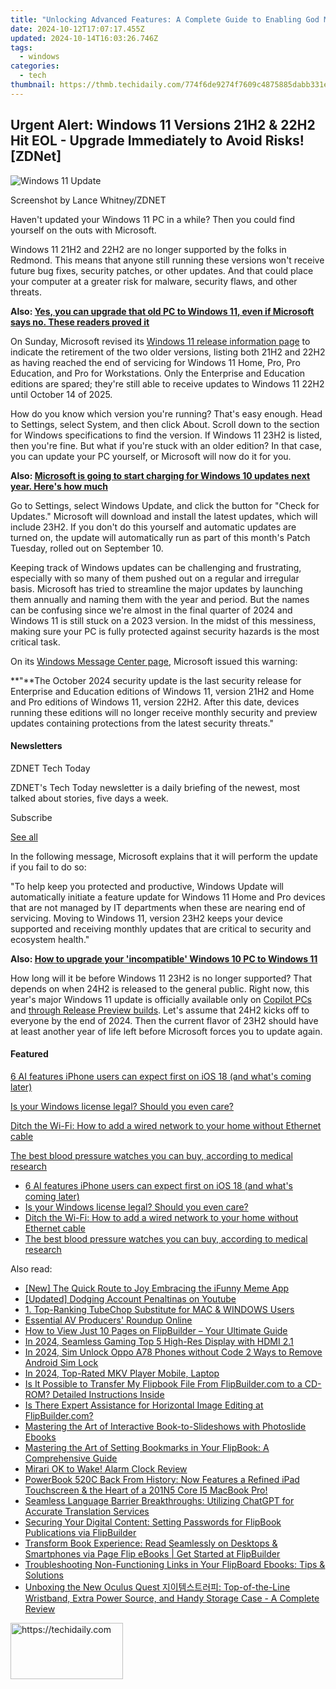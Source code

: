 ```yaml
---
title: "Unlocking Advanced Features: A Complete Guide to Enabling God Mode on Windows 11 - Insights From ZDNet"
date: 2024-10-12T17:07:17.455Z
updated: 2024-10-14T16:03:26.746Z
tags:
  - windows
categories:
  - tech
thumbnail: https://thmb.techidaily.com/774f6de9274f7609c4875885dabb331e04426fc4c3d70000050b8b0185ba7a27.jpg
---
```


## Urgent Alert: Windows 11 Versions 21H2 & 22H2 Hit EOL - Upgrade Immediately to Avoid Risks![ZDNet]

![Windows 11 Update](https://www.zdnet.com/a/img/resize/a3d7f6204a4a80c657ff5a478fcd7dde3d2564e1/2024/09/11/b679a3e9-5816-4292-8618-8cad24cce468/figure-top-update-your-windows-11-pc-to-version-23h2-or-else.jpg?auto=webp&width=1280)

Screenshot by Lance Whitney/ZDNET

Haven't updated your Windows 11 PC in a while? Then you could find yourself on the outs with Microsoft. 

Windows 11 21H2 and 22H2 are no longer supported by the folks in Redmond. This means that anyone still running these versions won't receive future bug fixes, security patches, or other updates. And that could place your computer at a greater risk for malware, security flaws, and other threats.

**Also: [Yes, you can upgrade that old PC to Windows 11, even if Microsoft says no. These readers proved it](https://www.zdnet.com/article/yes-you-can-upgrade-that-old-pc-to-windows-11-even-if-microsoft-says-no-these-readers-proved-it/)**

On Sunday, Microsoft revised its [Windows 11 release information page](https://learn.microsoft.com/en-us/windows/release-health/windows11-release-information) to indicate the retirement of the two older versions, listing both 21H2 and 22H2 as having reached the end of servicing for Windows 11 Home, Pro, Pro Education, and Pro for Workstations. Only the Enterprise and Education editions are spared; they're still able to receive updates to Windows 11 22H2 until October 14 of 2025.

How do you know which version you're running? That's easy enough. Head to Settings, select System, and then click About. Scroll down to the section for Windows specifications to find the version. If Windows 11 23H2 is listed, then you're fine. But what if you're stuck with an older edition? In that case, you can update your PC yourself, or Microsoft will now do it for you.

**Also: [Microsoft is going to start charging for Windows 10 updates next year. Here's how much](https://www.zdnet.com/article/microsoft-is-going-to-start-charging-for-windows-10-updates-next-year-heres-how-much/)**

Go to Settings, select Windows Update, and click the button for "Check for Updates." Microsoft will download and install the latest updates, which will include 23H2\. If you don't do this yourself and automatic updates are turned on, the update will automatically run as part of this month's Patch Tuesday, rolled out on September 10.

Keeping track of Windows updates can be challenging and frustrating, especially with so many of them pushed out on a regular and irregular basis. Microsoft has tried to streamline the major updates by launching them annually and naming them with the year and period. But the names can be confusing since we're almost in the final quarter of 2024 and Windows 11 is still stuck on a 2023 version. In the midst of this messiness, making sure your PC is fully protected against security hazards is the most critical task.

On its [Windows Message Center page](https://learn.microsoft.com/en-us/windows/release-health/windows-message-center), Microsoft issued this warning:

**"**The October 2024 security update is the last security release for Enterprise and Education editions of Windows 11, version 21H2 and Home and Pro editions of Windows 11, version 22H2\. After this date, devices running these editions will no longer receive monthly security and preview updates containing protections from the latest security threats."

#### Newsletters

ZDNET Tech Today

ZDNET's Tech Today newsletter is a daily briefing of the newest, most talked about stories, five days a week.

 Subscribe

[See all](https://www.zdnet.com/newsletters/)

In the following message, Microsoft explains that it will perform the update if you fail to do so:

"To help keep you protected and productive, Windows Update will automatically initiate a feature update for Windows 11 Home and Pro devices that are not managed by IT departments when these are nearing end of servicing. Moving to Windows 11, version 23H2 keeps your device supported and receiving monthly updates that are critical to security and ecosystem health."

**Also: [How to upgrade your 'incompatible' Windows 10 PC to Windows 11](https://www.zdnet.com/article/how-to-upgrade-your-incompatible-windows-10-pc-to-windows-11/)**

How long will it be before Windows 11 23H2 is no longer supported? That depends on when 24H2 is released to the general public. Right now, this year's major Windows 11 update is officially available only on [Copilot PCs](https://support.microsoft.com/en-us/topic/kb5043950-windows-11-version-24h2-support-2fd719b6-8c26-469f-99fe-832eb1b702d7) and [through Release Preview builds](https://blogs.windows.com/windows-insider/2024/05/22/releasing-windows-11-version-24h2-to-the-release-preview-channel/). Let's assume that 24H2 kicks off to everyone by the end of 2024\. Then the current flavor of 23H2 should have at least another year of life left before Microsoft forces you to update again.

#### Featured

[6 AI features iPhone users can expect first on iOS 18 (and what's coming later)](https://www.zdnet.com/article/6-ai-features-iphone-users-can-expect-first-on-ios-18-and-whats-coming-later/ "6 AI features iPhone users can expect first on iOS 18 (and what's coming later)")

[Is your Windows license legal? Should you even care?](https://www.zdnet.com/article/is-your-windows-license-legal-should-you-even-care/ "Is your Windows license legal? Should you even care?")

[Ditch the Wi-Fi: How to add a wired network to your home without Ethernet cable](https://www.zdnet.com/article/ditch-the-wi-fi-how-to-add-a-wired-network-to-your-home-without-ethernet-cable/ "Ditch the Wi-Fi: How to add a wired network to your home without Ethernet cable")

[The best blood pressure watches you can buy, according to medical research](https://www.zdnet.com/article/best-blood-pressure-watch/ "The best blood pressure watches you can buy, according to medical research")

* [6 AI features iPhone users can expect first on iOS 18 (and what's coming later)](https://www.zdnet.com/article/6-ai-features-iphone-users-can-expect-first-on-ios-18-and-whats-coming-later/ "6 AI features iPhone users can expect first on iOS 18 (and what's coming later)")
* [Is your Windows license legal? Should you even care?](https://www.zdnet.com/article/is-your-windows-license-legal-should-you-even-care/ "Is your Windows license legal? Should you even care?")
* [Ditch the Wi-Fi: How to add a wired network to your home without Ethernet cable](https://www.zdnet.com/article/ditch-the-wi-fi-how-to-add-a-wired-network-to-your-home-without-ethernet-cable/ "Ditch the Wi-Fi: How to add a wired network to your home without Ethernet cable")
* [The best blood pressure watches you can buy, according to medical research](https://www.zdnet.com/article/best-blood-pressure-watch/ "The best blood pressure watches you can buy, according to medical research")

<ins class="adsbygoogle"
     style="display:block"
     data-ad-format="autorelaxed"
     data-ad-client="ca-pub-7571918770474297"
     data-ad-slot="1223367746"></ins>

<ins class="adsbygoogle"
     style="display:block"
     data-ad-client="ca-pub-7571918770474297"
     data-ad-slot="8358498916"
     data-ad-format="auto"
     data-full-width-responsive="true"></ins>

<span class="atpl-alsoreadstyle">Also read:</span>
<div><ul>
<li><a href="https://some-guidance.techidaily.com/new-the-quick-route-to-joy-embracing-the-ifunny-meme-app/"><u>[New] The Quick Route to Joy Embracing the iFunny Meme App</u></a></li>
<li><a href="https://youtube-clips.techidaily.com/updated-dodging-account-penaltinas-on-youtube/"><u>[Updated] Dodging Account Penaltinas on Youtube</u></a></li>
<li><a href="https://win-deluxe.techidaily.com/1-top-ranking-tubechop-substitute-for-mac-and-windows-users/"><u>1. Top-Ranking TubeChop Substitute for MAC & WINDOWS Users</u></a></li>
<li><a href="https://extra-tips.techidaily.com/essential-av-producers-roundup-online/"><u>Essential AV Producers' Roundup Online</u></a></li>
<li><a href="https://win-deluxe.techidaily.com/how-to-view-just-10-pages-on-flipbuilder-your-ultimate-guide/"><u>How to View Just 10 Pages on FlipBuilder – Your Ultimate Guide</u></a></li>
<li><a href="https://desktop-recording.techidaily.com/in-2024-seamless-gaming-top-5-high-res-display-with-hdmi-21/"><u>In 2024, Seamless Gaming Top 5 High-Res Display with HDMI 2.1</u></a></li>
<li><a href="https://sim-unlock.techidaily.com/in-2024-sim-unlock-oppo-a78-phones-without-code-2-ways-to-remove-android-sim-lock-by-drfone-android/"><u>In 2024, Sim Unlock Oppo A78 Phones without Code 2 Ways to Remove Android Sim Lock</u></a></li>
<li><a href="https://some-approaches.techidaily.com/in-2024-top-rated-mkv-player-mobile-laptop/"><u>In 2024, Top-Rated MKV Player Mobile, Laptop</u></a></li>
<li><a href="https://win-deluxe.techidaily.com/is-it-possible-to-transfer-my-flipbook-file-from-flipbuildercom-to-a-cd-rom-detailed-instructions-inside/"><u>Is It Possible to Transfer My Flipbook File From FlipBuilder.com to a CD-ROM? Detailed Instructions Inside</u></a></li>
<li><a href="https://win-deluxe.techidaily.com/is-there-expert-assistance-for-horizontal-image-editing-at-flipbuildercom/"><u>Is There Expert Assistance for Horizontal Image Editing at FlipBuilder.com?</u></a></li>
<li><a href="https://win-deluxe.techidaily.com/mastering-the-art-of-interactive-book-to-slideshows-with-photoslide-ebooks/"><u>Mastering the Art of Interactive Book-to-Slideshows with Photoslide Ebooks</u></a></li>
<li><a href="https://win-deluxe.techidaily.com/mastering-the-art-of-setting-bookmarks-in-your-flipbook-a-comprehensive-guide/"><u>Mastering the Art of Setting Bookmarks in Your FlipBook: A Comprehensive Guide</u></a></li>
<li><a href="https://buynow-reviews.techidaily.com/mirari-ok-to-wake-alarm-clock-review/"><u>Mirari OK to Wake! Alarm Clock Review</u></a></li>
<li><a href="https://hardware-reviews.techidaily.com/powerbook-520c-back-from-history-now-features-a-refined-ipad-touchscreen-and-the-heart-of-a-201n5-core-i5-macbook-pro/"><u>PowerBook 520C Back From History: Now Features a Refined iPad Touchscreen & the Heart of a 201N5 Core I5 MacBook Pro!</u></a></li>
<li><a href="https://tech-hub.techidaily.com/seamless-language-barrier-breakthroughs-utilizing-chatgpt-for-accurate-translation-services/"><u>Seamless Language Barrier Breakthroughs: Utilizing ChatGPT for Accurate Translation Services</u></a></li>
<li><a href="https://win-deluxe.techidaily.com/securing-your-digital-content-setting-passwords-for-flipbook-publications-via-flipbuilder/"><u>Securing Your Digital Content: Setting Passwords for FlipBook Publications via FlipBuilder</u></a></li>
<li><a href="https://win-deluxe.techidaily.com/transform-book-experience-read-seamlessly-on-desktops-and-smartphones-via-page-flip-ebooks-get-started-at-flipbuilder/"><u>Transform Book Experience: Read Seamlessly on Desktops & Smartphones via Page Flip eBooks | Get Started at FlipBuilder</u></a></li>
<li><a href="https://win-deluxe.techidaily.com/troubleshooting-non-functioning-links-in-your-flipboard-ebooks-tips-and-solutions/"><u>Troubleshooting Non-Functioning Links in Your FlipBoard Ebooks: Tips & Solutions</u></a></li>
<li><a href="https://buynow-marvelous.techidaily.com/1722930208085-unboxing-the-new-oculus-quest-top-of-the-line-wristband-extra-power-source-and-handy-storage-case-a-complete-review/"><u>Unboxing the New Oculus Quest 지이템스트러피: Top-of-the-Line Wristband, Extra Power Source, and Handy Storage Case - A Complete Review</u></a></li>
</ul></div>

<!-- affiliate ads begin -->
<a href="https://25home.pxf.io/c/5597632/2148639/16836" target="_top" id="2148639">
  <img src="//a.impactradius-go.com/display-ad/16836-2148639" border="0" alt="https://techidaily.com" width="180" height="90"/>
</a>
<img height="0" width="0" src="https://25home.pxf.io/i/5597632/2148639/16836" style="position:absolute;visibility:hidden;" border="0" />
<!-- affiliate ads end -->


